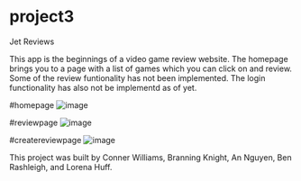 # project3
Jet Reviews

This app is the beginnings of a video game review website. The homepage brings you to a page with a list of games which you can click on and review. Some of the review funtionality has not been implemented.
The login functionality has also not be implementd as of yet.

#homepage
![image](https://github.com/cwilli94/project3/assets/118086058/a833f81c-7ed3-4b43-8450-865dabcb26a8)

#reviewpage
![image](https://github.com/cwilli94/project3/assets/118086058/a88427db-df07-45db-9d8a-8f4d61723ab4)

#createreviewpage
![image](https://github.com/cwilli94/project3/assets/118086058/3d2ca79f-0e63-4f5e-bf0f-5c11530f02db)

This project was built by Conner Williams, Branning Knight, An Nguyen, Ben Rashleigh, and Lorena Huff.
